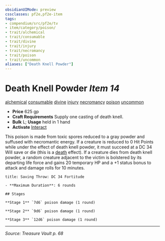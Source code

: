 ```yaml
---
obsidianUIMode: preview
cssclasses: pf2e,pf2e-item
tags:
- compendium/src/pf2e/tv
- item/category/poison/
- trait/alchemical
- trait/consumable
- trait/divine
- trait/injury
- trait/necromancy
- trait/poison
- trait/uncommon
aliases: ["Death Knell Powder"]
---
```

# Death Knell Powder *Item 14*  
[alchemical](rules/traits/alchemical.md "Alchemical Item Trait")  [consumable](rules/traits/consumable.md "Consumable Item Trait")  [divine](rules/traits/divine.md "Divine Tradition Trait")  [injury](rules/traits/injury.md "Injury Item Trait")  [necromancy](rules/traits/necromancy.md "Necromancy School Trait")  [poison](rules/traits/poison.md "Poison Effect Trait")  [uncommon](rules/traits/uncommon.md "Uncommon Rarity Trait")  

- **Price** 625 gp
- **Craft Requirements** Supply one casting of death knell.
- **Bulk** L; **Usage** held in 1 hand
- **Activate** [Interact](rules/actions/interact.md)

This poison is made from toxic spores reduced to a gray powder and suffused with necromantic energy. If a creature is reduced to 0 Hit Points while under the effect of death knell powder, it must succeed at a DC 34 Will save or die (this is a [death](rules/traits/death.md "Death Effect Trait") effect). If a creature dies from death knell powder, a random creature adjacent to the victim is bolstered by its departing life force and gains 20 temporary HP and a +1 status bonus to attack and damage rolls for 10 minutes.

```ad-inline-affliction
title: Saving Throw: DC 34 Fortitude

- **Maximum Duration**: 6 rounds

## Stages

**Stage 1** `7d6` poison damage (1 round)

**Stage 2** `9d6` poison damage (1 round)

**Stage 3** `12d6` poison damage (1 round)
```


---
*Source: Treasure Vault p. 68*